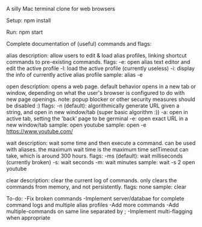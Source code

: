 A silly Mac terminal clone for web browsers

Setup: npm install

Run: npm start

Complete documentation of (useful) commands and flags:

alias description: allow users to edit & load alias profiles, linking shortcut commands to pre-existing commands. flags: -e: open alias text editor and edit the active profile -l: load the active profile (currently useless) -i: display the info of currently active alias profile sample: alias -e

open description: opens a web page. default behavior opens in a new tab or window, depending on what the user's browser is configured to do with new page openings. note: popup blocker or other security measures should be disabled :) flags: -n (default): algorithmically generate URL given a string, and open in new window/tab (super basic algorithm :)) -a: open in active tab, setting the 'back' page to be germinal -e: open exact URL in a new window/tab sample: open youtube sample: open -e https://www.youtube.com/

wait description: wait some time and then execute a command. can be used with aliases. the maximum wait time is the maximum time setTimeout can take, which is around 300 hours. flags: -ms (default): wait milliseconds (currently broken) -s: wait seconds -m: wait minutes sample: wait -s 2 open youtube

clear description: clear the current log of commands. only clears the commands from memory, and not persistently. flags: none sample: clear

To-do: -Fix broken commands -Implement server/databae for complete command logs and multiple alias profiles -Add more commands -Add multiple-commands on same line separated by ; -Implement multi-flagging when appropriate